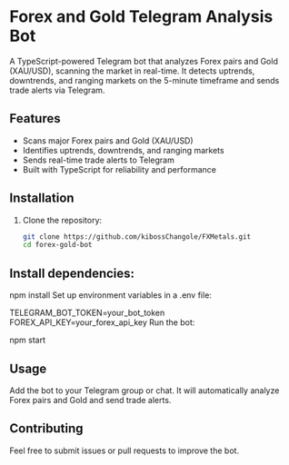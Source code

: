 # Forex and Gold Telegram Analysis Bot

A TypeScript-powered Telegram bot that analyzes Forex pairs and Gold (XAU/USD), scanning the market in real-time. It detects uptrends, downtrends, and ranging markets on the 5-minute timeframe and sends trade alerts via Telegram.

## Features
- Scans major Forex pairs and Gold (XAU/USD)
- Identifies uptrends, downtrends, and ranging markets
- Sends real-time trade alerts to Telegram
- Built with TypeScript for reliability and performance

## Installation

1. Clone the repository:
   ```sh
   git clone https://github.com/kibossChangole/FXMetals.git
   cd forex-gold-bot
## Install dependencies:

npm install
Set up environment variables in a .env file:


TELEGRAM_BOT_TOKEN=your_bot_token
FOREX_API_KEY=your_forex_api_key
Run the bot:

npm start

## Usage
Add the bot to your Telegram group or chat.
It will automatically analyze Forex pairs and Gold and send trade alerts.

## Contributing
Feel free to submit issues or pull requests to improve the bot.
